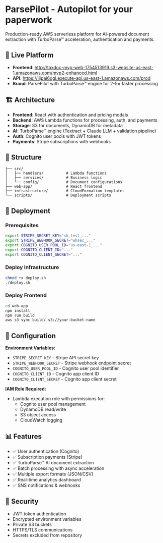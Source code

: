 # ParsePilot - Autopilot for your paperwork

Production-ready AWS serverless platform for AI-powered document extraction with TurboParse™ acceleration, authentication and payments.

## 🚀 Live Platform
- **Frontend**: http://taxdoc-mvp-web-1754513919.s3-website-us-east-1.amazonaws.com/mvp2-enhanced.html
- **API**: https://iljpaj6ogl.execute-api.us-east-1.amazonaws.com/prod
- **Brand**: ParsePilot with TurboParse™ engine for 2-5× faster processing

## 🏗️ Architecture
- **Frontend**: React with authentication and pricing modals
- **Backend**: AWS Lambda functions for processing, auth, and payments
- **Storage**: S3 for documents, DynamoDB for metadata
- **AI**: TurboParse™ engine (Textract + Claude LLM + validation pipeline)
- **Auth**: Cognito user pools with JWT tokens
- **Payments**: Stripe subscriptions with webhooks

## 📁 Structure
```
├── src/
│   ├── handlers/          # Lambda functions
│   ├── services/          # Business logic
│   └── config/            # Document configurations
├── web-app/               # React frontend
├── infrastructure/        # CloudFormation templates
└── scripts/               # Deployment scripts
```

## 🚀 Deployment

### Prerequisites
```bash
export STRIPE_SECRET_KEY="sk_test_..."
export STRIPE_WEBHOOK_SECRET="whsec_..."
export COGNITO_USER_POOL_ID="us-east-1_..."
export COGNITO_CLIENT_ID="..."
export COGNITO_CLIENT_SECRET="..."
```

### Deploy Infrastructure
```bash
chmod +x deploy.sh
./deploy.sh
```

### Deploy Frontend
```bash
cd web-app
npm install
npm run build
aws s3 sync build/ s3://your-bucket-name
```

## 🔧 Configuration

**Environment Variables:**
- `STRIPE_SECRET_KEY` - Stripe API secret key
- `STRIPE_WEBHOOK_SECRET` - Stripe webhook endpoint secret
- `COGNITO_USER_POOL_ID` - Cognito user pool identifier
- `COGNITO_CLIENT_ID` - Cognito app client ID
- `COGNITO_CLIENT_SECRET` - Cognito app client secret

**IAM Role Required:**
- Lambda execution role with permissions for:
  - Cognito user pool management
  - DynamoDB read/write
  - S3 object access
  - CloudWatch logging

## 📊 Features
- ✅ User authentication (Cognito)
- ✅ Subscription payments (Stripe)
- ✅ TurboParse™ AI document extraction
- ✅ Batch processing with async acceleration
- ✅ Multiple export formats (JSON/CSV)
- ✅ Real-time analytics dashboard
- ✅ SNS notifications & webhooks

## 🔐 Security
- JWT token authentication
- Encrypted environment variables
- Private S3 buckets
- HTTPS/TLS communications
- Secrets excluded from repository